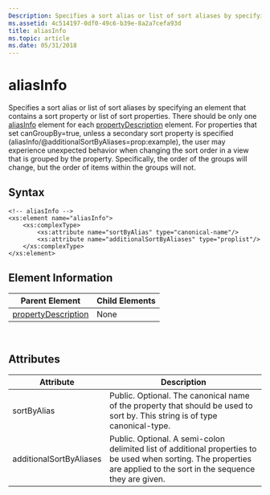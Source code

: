 ```yaml
---
Description: Specifies a sort alias or list of sort aliases by specifying an element that contains a sort property or list of sort properties.
ms.assetid: 4c514197-0df0-49c6-b39e-8a2a7cefa93d
title: aliasInfo
ms.topic: article
ms.date: 05/31/2018
---
```


# aliasInfo

Specifies a sort alias or list of sort aliases by specifying an element that contains a sort property or list of sort properties. There should be only one [aliasInfo]() element for each [propertyDescription](./propdesc-schema-propertydescription.md) element. For properties that set canGroupBy=true, unless a secondary sort property is specified (aliasInfo/@additionalSortByAliases=prop:example), the user may experience unexpected behavior when changing the sort order in a view that is grouped by the property. Specifically, the order of the groups will change, but the order of items within the groups will not.

## Syntax


```
<!-- aliasInfo -->
<xs:element name="aliasInfo">
    <xs:complexType>
        <xs:attribute name="sortByAlias" type="canonical-name"/>
        <xs:attribute name="additionalSortByAliases" type="proplist"/>
    </xs:complexType>
</xs:element>
```



## Element Information



| Parent Element                                                   | Child Elements |
|------------------------------------------------------------------|----------------|
| [propertyDescription](./propdesc-schema-propertydescription.md) | None           |



 

## Attributes



| Attribute               | Description                                                                                                                                                            |
|-------------------------|------------------------------------------------------------------------------------------------------------------------------------------------------------------------|
| sortByAlias             | Public. Optional. The canonical name of the property that should be used to sort by. This string is of type canonical-type.                                            |
| additionalSortByAliases | Public. Optional. A semi-colon delimited list of additional properties to be used when sorting. The properties are applied to the sort in the sequence they are given. |



 

 

 
